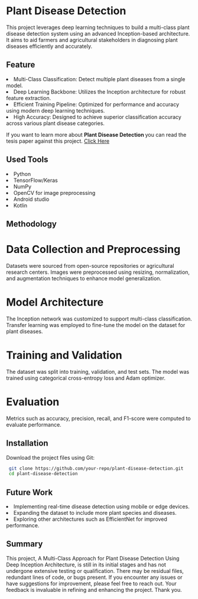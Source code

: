 # Plant Disease Detection 
This project leverages deep learning techniques to build a multi-class plant disease detection system using an advanced Inception-based architecture. It aims to aid farmers and agricultural stakeholders in diagnosing plant diseases efficiently and accurately.

## Feature
<li> Multi-Class Classification: Detect multiple plant diseases from a single model.
<li> Deep Learning Backbone: Utilizes the Inception architecture for robust feature extraction.
<li> Efficient Training Pipeline: Optimized for performance and accuracy using modern deep learning techniques.
<li> High Accuracy: Designed to achieve superior classification accuracy across various plant disease categories.  

If you want to learn more about <b>Plant Disease Detection </b> you can read the tesis paper against this project. [Click Here](Plant-Disease-Detection.pdf)  

## Used Tools  
<li> Python
<li> TensorFlow/Keras
<li> NumPy
<li> OpenCV for image preprocessing
<li> Android studio
<li> Kotlin

## Methodology
 # Data Collection and Preprocessing
   Datasets were sourced from open-source repositories or agricultural research centers.
   Images were preprocessed using resizing, normalization, and augmentation techniques to enhance model generalization.
 # Model Architecture
   The Inception network was customized to support multi-class classification.
   Transfer learning was employed to fine-tune the model on the dataset for plant diseases.
 # Training and Validation
   The dataset was split into training, validation, and test sets.
   The model was trained using categorical cross-entropy loss and Adam optimizer.
 # Evaluation
   Metrics such as accuracy, precision, recall, and F1-score were computed to evaluate performance.

## Installation
   Download the project files using Git:
```bash
 git clone https://github.com/your-repo/plant-disease-detection.git
 cd plant-disease-detection

```
## Future Work
 <li> Implementing real-time disease detection using mobile or edge devices.
 <li> Expanding the dataset to include more plant species and diseases.
 <li> Exploring other architectures such as EfficientNet for improved performance.

## Summary
 This project, A Multi-Class Approach for Plant Disease Detection Using Deep Inception Architecture, is still in its initial stages and has not undergone extensive testing or qualification. There may be residual files, redundant lines of code, or bugs present.
If you encounter any issues or have suggestions for improvement, please feel free to reach out. Your feedback is invaluable in refining and enhancing the project.
Thank you.
